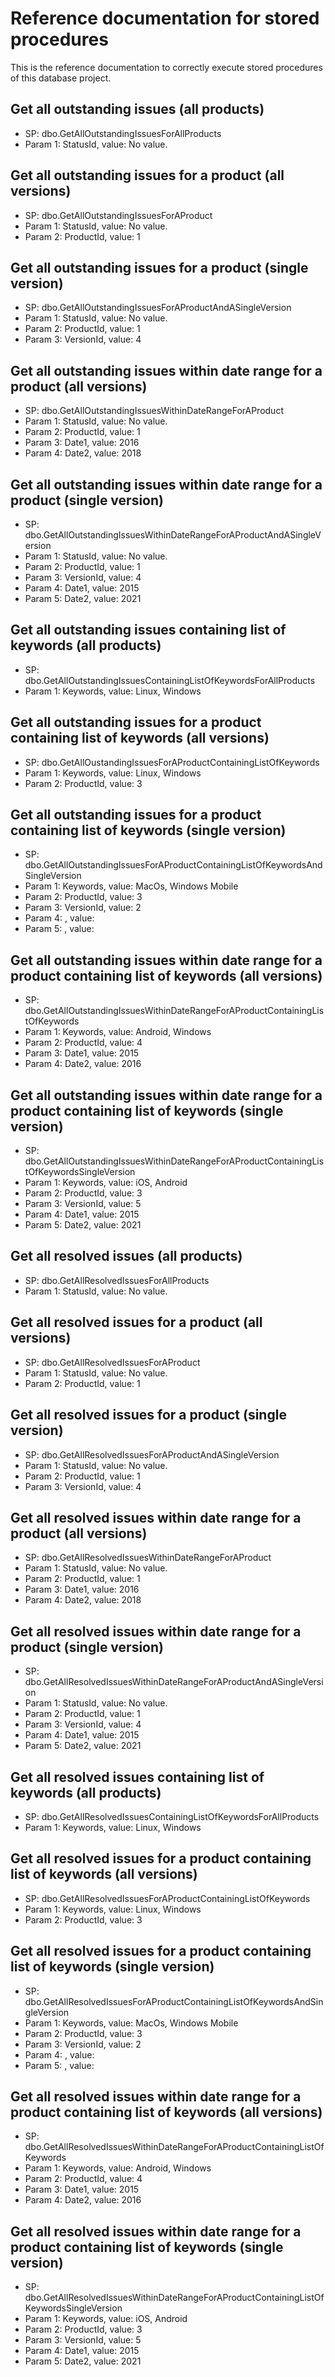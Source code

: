 # Reference documentation for stored procedures

This is the reference documentation to correctly execute stored procedures of this database project.

## Get all outstanding issues (all products)
- SP: dbo.GetAllOutstandingIssuesForAllProducts
- Param 1: StatusId, value: No value.

## Get all outstanding issues for a product (all versions)
- SP: dbo.GetAllOutstandingIssuesForAProduct
- Param 1: StatusId, value: No value.
- Param 2: ProductId, value: 1

## Get all outstanding issues for a product (single version)
- SP: dbo.GetAllOutstandingIssuesForAProductAndASingleVersion
- Param 1: StatusId, value: No value.
- Param 2: ProductId, value: 1
- Param 3: VersionId, value: 4

## Get all outstanding issues within date range for a product (all versions)
- SP: dbo.GetAllOutstandingIssuesWithinDateRangeForAProduct
- Param 1: StatusId, value: No value.
- Param 2: ProductId, value: 1
- Param 3: Date1, value: 2016
- Param 4: Date2, value: 2018

## Get all outstanding issues within date range for a product (single version)
- SP: dbo.GetAllOutstandingIssuesWithinDateRangeForAProductAndASingleVersion
- Param 1: StatusId, value: No value.
- Param 2: ProductId, value: 1
- Param 3: VersionId, value: 4
- Param 4: Date1, value: 2015
- Param 5: Date2, value: 2021

## Get all outstanding issues containing list of keywords (all products)
- SP: dbo.GetAllOutstandingIssuesContainingListOfKeywordsForAllProducts
- Param 1: Keywords, value: Linux, Windows

## Get all outstanding issues for a product containing list of keywords (all versions)
- SP: dbo.GetAllOustandingIssuesForAProductContainingListOfKeywords
- Param 1: Keywords, value: Linux, Windows
- Param 2: ProductId, value: 3

## Get all outstanding issues for a product containing list of keywords (single version)
- SP: dbo.GetAllOutstandingIssuesForAProductContainingListOfKeywordsAndSingleVersion
- Param 1: Keywords, value: MacOs, Windows Mobile
- Param 2: ProductId, value: 3
- Param 3: VersionId, value: 2
- Param 4: , value:
- Param 5: , value:

## Get all outstanding issues within date range for a product containing list of keywords (all versions)
- SP: dbo.GetAllOutstandingIssuesWithinDateRangeForAProductContainingListOfKeywords
- Param 1: Keywords, value: Android, Windows
- Param 2: ProductId, value: 4
- Param 3: Date1, value: 2015
- Param 4: Date2, value: 2016

## Get all outstanding issues within date range for a product containing list of keywords (single version)
- SP: dbo.GetAllOutstandingIssuesWithinDateRangeForAProductContainingListOfKeywordsSingleVersion
- Param 1: Keywords, value: iOS, Android
- Param 2: ProductId, value: 3
- Param 3: VersionId, value: 5
- Param 4: Date1, value: 2015
- Param 5: Date2, value: 2021

## Get all resolved issues (all products)
- SP: dbo.GetAllResolvedIssuesForAllProducts
- Param 1: StatusId, value: No value.

## Get all resolved issues for a product (all versions)
- SP: dbo.GetAllResolvedIssuesForAProduct
- Param 1: StatusId, value: No value.
- Param 2: ProductId, value: 1

## Get all resolved issues for a product (single version)
- SP: dbo.GetAllResolvedIssuesForAProductAndASingleVersion
- Param 1: StatusId, value: No value.
- Param 2: ProductId, value: 1
- Param 3: VersionId, value: 4

## Get all resolved issues within date range for a product (all versions)
- SP: dbo.GetAllResolvedIssuesWithinDateRangeForAProduct
- Param 1: StatusId, value: No value.
- Param 2: ProductId, value: 1
- Param 3: Date1, value: 2016
- Param 4: Date2, value: 2018

## Get all resolved issues within date range for a product (single version)
- SP: dbo.GetAllResolvedIssuesWithinDateRangeForAProductAndASingleVersion
- Param 1: StatusId, value: No value.
- Param 2: ProductId, value: 1
- Param 3: VersionId, value: 4
- Param 4: Date1, value: 2015
- Param 5: Date2, value: 2021

## Get all resolved issues containing list of keywords (all products)
- SP: dbo.GetAllResolvedIssuesContainingListOfKeywordsForAllProducts
- Param 1: Keywords, value: Linux, Windows

## Get all resolved issues for a product containing list of keywords (all versions)
- SP: dbo.GetAllResolvedIssuesForAProductContainingListOfKeywords
- Param 1: Keywords, value: Linux, Windows
- Param 2: ProductId, value: 3

## Get all resolved issues for a product containing list of keywords (single version)
- SP: dbo.GetAllResolvedIssuesForAProductContainingListOfKeywordsAndSingleVersion
- Param 1: Keywords, value: MacOs, Windows Mobile
- Param 2: ProductId, value: 3
- Param 3: VersionId, value: 2
- Param 4: , value:
- Param 5: , value:

## Get all resolved issues within date range for a product containing list of keywords (all versions)
- SP: dbo.GetAllResolvedIssuesWithinDateRangeForAProductContainingListOfKeywords
- Param 1: Keywords, value: Android, Windows
- Param 2: ProductId, value: 4
- Param 3: Date1, value: 2015
- Param 4: Date2, value: 2016

## Get all resolved issues within date range for a product containing list of keywords (single version)
- SP: dbo.GetAllResolvedIssuesWithinDateRangeForAProductContainingListOfKeywordsSingleVersion
- Param 1: Keywords, value: iOS, Android
- Param 2: ProductId, value: 3
- Param 3: VersionId, value: 5
- Param 4: Date1, value: 2015
- Param 5: Date2, value: 2021
